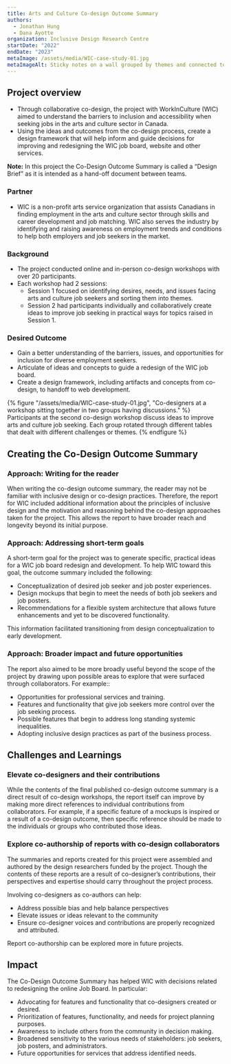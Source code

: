```yaml
---
title: Arts and Culture Co-design Outcome Summary
authors:
  - Jonathan Hung
  - Dana Ayotte
organization: Inclusive Design Research Centre
startDate: "2022"
endDate: "2023"
metaImage: /assets/media/WIC-case-study-01.jpg
metaImageAlt: Sticky notes on a wall grouped by themes and connected together with string.
---
```


## Project overview

* Through collaborative co-design, the project with WorkInCulture (WIC) aimed to understand the barriers to inclusion and accessibility when seeking jobs in the arts and culture sector in Canada.
* Using the ideas and outcomes from the co-design process, create a design framework that will help inform and guide decisions for improving and redesigning the WIC job board, website and other services.

**Note:** In this project the Co-Design Outcome Summary is called a “Design Brief” as it is intended as a hand-off document between teams.

### Partner

* WIC is a non-profit arts service organization that assists Canadians in finding employment in the arts and culture sector through skills and career development and job matching. WIC also serves the industry by identifying and raising awareness on employment trends and conditions to help both employers and job seekers in the market.

### Background
* The project conducted online and in-person co-design workshops with over 20 participants.
* Each workshop had 2 sessions:
  * Session 1 focused on identifying desires, needs, and issues facing arts and culture job seekers and sorting them into themes.
  * Session 2 had participants individually and collaboratively create ideas to improve job seeking in practical ways for topics raised in Session 1.

### Desired Outcome

* Gain a better understanding of the barriers, issues, and opportunities for inclusion for diverse employment seekers.
* Articulate of ideas and concepts to guide a redesign of the WIC job board.
* Create a design framework, including artifacts and concepts from co-design, to handoff to web development.

{% figure "/assets/media/WIC-case-study-01.jpg", "Co-designers at a workshop sitting together in two groups having discussions." %}
Participants at the second co-design workshop discuss ideas to improve arts and culture job seeking. Each group rotated through different tables that dealt with different challenges or themes.
{% endfigure %}
## Creating the Co-Design Outcome Summary

### Approach: Writing for the reader

When writing the co-design outcome summary, the reader may not be familiar with inclusive design or co-design practices. Therefore, the report for WIC included additional information about the principles of inclusive design and the motivation and reasoning behind the co-design approaches taken for the project. This allows the report to have broader reach and longevity beyond its initial purpose.

### Approach: Addressing short-term goals
A short-term goal for the project was to generate specific, practical ideas for a WIC job board redesign and development. To help WIC toward this goal, the outcome summary included the following:
* Conceptualization of desired job seeker and job poster experiences.
* Design mockups that begin to meet the needs of both job seekers and job posters.
* Recommendations for a flexible system architecture that allows future enhancements and yet to be discovered functionality.

This information facilitated transitioning from design conceptualization to early development.

### Approach: Broader impact and future opportunities
The report also aimed to be more broadly useful beyond the scope of the project by drawing upon possible areas to explore that were surfaced through collaborators. For example::
* Opportunities for professional services and training.
* Features and functionality that give job seekers more control over the job seeking process.
* Possible features that begin to address long standing systemic inequalities.
* Adopting inclusive design practices as part of the business process.

## Challenges and Learnings

### Elevate co-designers and their contributions
While the contents of the final published co-design outcome summary is a direct result of co-design workshops, the report itself can improve by making more direct references to individual contributions from collaborators. For example, if a specific feature of a mockups is inspired or a result of a co-design outcome, then specific reference should be made to the individuals or groups who contributed those ideas.

### Explore co-authorship of reports with co-design collaborators
The summaries and reports created for this project were assembled and authored by the design researchers funded by the project. Though the contents of these reports are a result of co-designer’s contributions, their perspectives and expertise should carry throughout the project process.

Involving co-designers as co-authors can help:
* Address possible bias and help balance perspectives
* Elevate issues or ideas relevant to the community
* Ensure co-designer voices and contributions are properly recognized and attributed.

Report co-authorship can be explored more in future projects.

## Impact
The Co-Design Outcome Summary has helped WIC with decisions related to redesigning the online Job Board. In particular:
* Advocating for features and functionality that co-designers created or desired.
* Prioritization of features, functionality, and needs for project planning purposes.
* Awareness to include others from the community in decision making.
* Broadened sensitivity to the various needs of stakeholders: job seekers, job posters, and administrators.
* Future opportunities for services that address identified needs.
